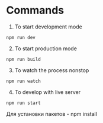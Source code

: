 # Commands

1. To start development mode

```
npm run dev
```

2. To start production mode

```
npm run build
```

3. To watch the process nonstop

```
npm run watch
```

4. To develop with live server

```
npm run start
```

Для установки пакетов - npm install
